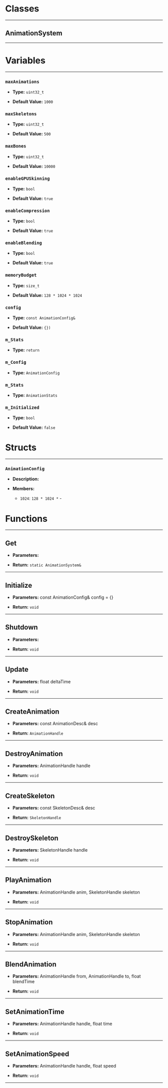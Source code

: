 # Classes
---

## AnimationSystem
---




# Variables
---

### `maxAnimations`

- **Type:** `uint32_t`

- **Default Value:** `1000`



### `maxSkeletons`

- **Type:** `uint32_t`

- **Default Value:** `500`



### `maxBones`

- **Type:** `uint32_t`

- **Default Value:** `10000`



### `enableGPUSkinning`

- **Type:** `bool`

- **Default Value:** `true`



### `enableCompression`

- **Type:** `bool`

- **Default Value:** `true`



### `enableBlending`

- **Type:** `bool`

- **Default Value:** `true`



### `memoryBudget`

- **Type:** `size_t`

- **Default Value:** `128 * 1024 * 1024`



### `config`

- **Type:** `const AnimationConfig&`

- **Default Value:** `{})`



### `m_Stats`

- **Type:** `return`



### `m_Config`

- **Type:** `AnimationConfig`



### `m_Stats`

- **Type:** `AnimationStats`



### `m_Initialized`

- **Type:** `bool`

- **Default Value:** `false`




# Structs
---

### `AnimationConfig`

- **Description:** 

- **Members:**

  - `1024`: `128 * 1024 *` - 




# Functions
---

## Get



- **Parameters:** 

- **Return:** `static AnimationSystem&`

---

## Initialize



- **Parameters:** const AnimationConfig& config = {}

- **Return:** `void`

---

## Shutdown



- **Parameters:** 

- **Return:** `void`

---

## Update



- **Parameters:** float deltaTime

- **Return:** `void`

---

## CreateAnimation



- **Parameters:** const AnimationDesc& desc

- **Return:** `AnimationHandle`

---

## DestroyAnimation



- **Parameters:** AnimationHandle handle

- **Return:** `void`

---

## CreateSkeleton



- **Parameters:** const SkeletonDesc& desc

- **Return:** `SkeletonHandle`

---

## DestroySkeleton



- **Parameters:** SkeletonHandle handle

- **Return:** `void`

---

## PlayAnimation



- **Parameters:** AnimationHandle anim, SkeletonHandle skeleton

- **Return:** `void`

---

## StopAnimation



- **Parameters:** AnimationHandle anim, SkeletonHandle skeleton

- **Return:** `void`

---

## BlendAnimation



- **Parameters:** AnimationHandle from, AnimationHandle to, float blendTime

- **Return:** `void`

---

## SetAnimationTime



- **Parameters:** AnimationHandle handle, float time

- **Return:** `void`

---

## SetAnimationSpeed



- **Parameters:** AnimationHandle handle, float speed

- **Return:** `void`

---
